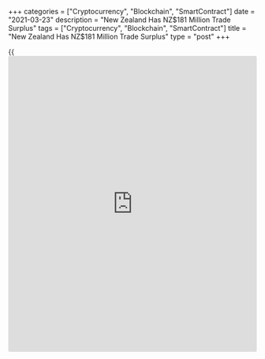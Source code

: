 +++
categories = ["Cryptocurrency", "Blockchain", "SmartContract"]
date = "2021-03-23"
description = "New Zealand Has NZ$181 Million Trade Surplus"
tags = ["Cryptocurrency", "Blockchain", "SmartContract"]
title = "New Zealand Has NZ$181 Million Trade Surplus"
type = "post"
+++

{{<iframe id="large-banner" src="https://www.bounty.group/#slide=21.0" width="100%" height="600" scrolling="no" style="border: 0px solid rgb(216, 221, 230); border-radius: 3px;">}}

New Zealand had a merchandise trade surplus of NZ$181 million in
February, Statistics New Zealand said on Wednesday.

That followed the downwardly revised BZ$647 million deficit in January
(originally -NZ$626 million).

Exports were down 8.5 percent on year or NZ$416 million to NZ$4.47
billion following the upwardly revised NZ$4.20 billion in the previous
month (originally NZ$4.19 billion).

Imports sank an annual 1.1 percent or NZ$46 million to NZ$4.29 billion
following the upwardly revised NZ$4.85 billion a month earlier
(originally NZ$4.82 billion).

For comments and feedback [contact](https://www.playgroundfx.com/contact/): editorial@rtt[news](https://www.letsplayfx.com/blog/forex-news-website/).com

[Economic News][1]

 **What parts of the world are seeing the best (and worst) economic
performances lately? Click[here][2] to check out our [Econ Scorecard][2]
and find out! See up-to-the-moment [ranking](https://www.playgroundfx.com/blog/crypto-exchange-ranking/)s for the best and worst
performers in [GDP][3], [unemployment rate][4], [inflation][5] and much
more.**

   1. www.rtt[news](https://www.letsplayfx.com/blog/forex-news-website/).com/Content/EconomicNews.aspx
   2. www.rtt[news](https://www.letsplayfx.com/blog/forex-news-website/).com/economic-scorecard/world-rank/PPI/highest-performance.aspx
   3. www.rtt[news](https://www.letsplayfx.com/blog/forex-news-website/).com/economic-scorecard/world-rank/GDP/highest-performance.aspx
   4. www.rtt[news](https://www.letsplayfx.com/blog/forex-news-website/).com/economic-scorecard/world-rank/unemployment-rate/lowest-performance.aspx
   5. www.rtt[news](https://www.letsplayfx.com/blog/forex-news-website/).com/economic-scorecard/world-rank/CPI/highest-performance.aspx